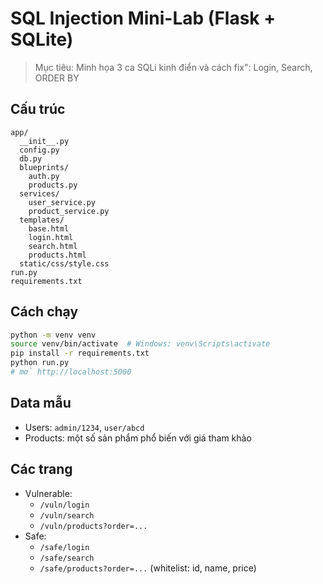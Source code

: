 # SQL Injection Mini-Lab (Flask + SQLite)

> Mục tiêu: Minh họa 3 ca SQLi kinh điển và cách fix": Login, Search, ORDER BY

## Cấu trúc
```
app/
  __init__.py
  config.py
  db.py
  blueprints/
    auth.py
    products.py
  services/
    user_service.py
    product_service.py
  templates/
    base.html
    login.html
    search.html
    products.html
  static/css/style.css
run.py
requirements.txt
```

## Cách chạy
```bash
python -m venv venv
source venv/bin/activate  # Windows: venv\Scripts\activate
pip install -r requirements.txt
python run.py
# mở http://localhost:5000
```


## Data mẫu
- Users: `admin/1234`, `user/abcd`
- Products: một số sản phẩm phổ biến với giá tham khảo

## Các trang
- Vulnerable:
  - `/vuln/login`
  - `/vuln/search`
  - `/vuln/products?order=...`
- Safe:
  - `/safe/login`
  - `/safe/search`
  - `/safe/products?order=...` (whitelist: id, name, price)


